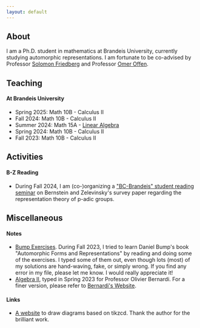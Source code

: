 ```yaml
---
layout: default
---
```





## About
I am a Ph.D. student in mathematics at Brandeis University, currently studying automorphic representations. I am fortunate to be co-advised by Professor [Solomon Friedberg](https://sites.google.com/bc.edu/solomon-friedberg/) and Professor [Omer Offen](https://sites.google.com/brandeis.edu/offen/home).

## Teaching

#### At Brandeis University
- Spring 2025: Math 10B - Calculus II
- Fall 2024: Math 10B - Calculus II
- Summer 2024: Math 15A - [Linear Algebra](./s2024la.md)
- Spring 2024: Math 10B - Calculus II
- Fall 2023: Math 10B - Calculus II

## Activities

#### B-Z Reading
- During Fall 2024, I am (co-)organizing a ["BC-Brandeis" student reading seminar](./bzf2024.html) on Bernstein and Zelevinsky's survey paper regarding the representation theory of p-adic groups. 

## Miscellaneous

#### Notes

- [Bump Exercises](./docs/Exercise.pdf). During Fall 2023, I tried to learn Daniel Bump's book "Automorphic Forms and Representations" by reading and doing some of the exercises. I typed some of them out, even though lots (most) of my solutions are hand-waving, fake, or simply wrong. If you find any error in my file, please let me know. I would really appreciate it!
- [Algebra II](./docs/Algebra2notes.pdf), typed in Spring 2023 for Professor Olivier Bernardi. For a finer version, please refer to [Bernardi's Website](https://sites.google.com/brandeis.edu/bernardi/teaching).

#### Links
- [A website](https://tikzcd.yichuanshen.de/) to draw diagrams based on tikzcd. Thank the author for the brilliant work.
